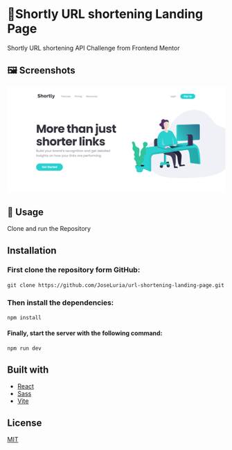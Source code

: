 # 🤖Shortly URL shortening Landing Page 
Shortly URL shortening API Challenge from Frontend Mentor

## 🖼️ Screenshots

![Screenshot](./public/app-screenshot.png)

## 🚀 Usage

Clone and run the Repository

## Installation

### First clone the repository form GitHub:
```shell
git clone https://github.com/JoseLuria/url-shortening-landing-page.git
```

### Then install the dependencies:
```shell
npm install
```

#### Finally, start the server with the following command:
```shell
npm run dev
```

## Built with 

- [React](https://reactjs.org/)
- [Sass](https://sass-lang.com/)
- [Vite](https://vitejs.dev/)

## License

[MIT](https://opensource.org/licenses/MIT)
